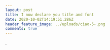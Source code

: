 ```yaml
---
layout: post
title: I now declare you title and font
date: 2020-10-02T14:19:51.286Z
header_feature_image: ../uploads/ciao-5-.png
comments: true
---
```

.